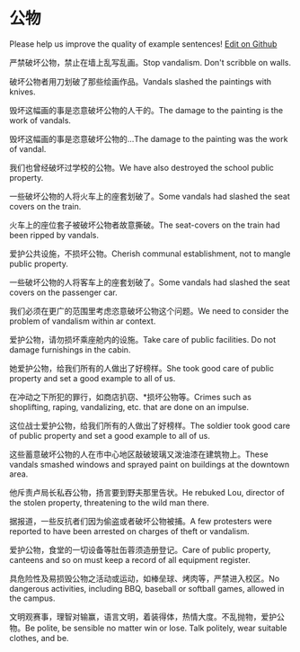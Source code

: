 # 公物

Please help us improve the quality of example sentences! [Edit on Github](https://github.com/jiyushe/jiyu-example-sentence-source/blob/main/chinese/gongwu_1.md)

<p><span class="chinese">严禁破坏公物，禁止在墙上乱写乱画。</span><span class="english">Stop vandalism. Don't scribble on walls.</span></p>

<p><span class="chinese">破坏公物者用刀划破了那些绘画作品。</span><span class="english">Vandals slashed the paintings with knives.</span></p>

<p><span class="chinese">毁坏这幅画的事是恣意破坏公物的人干的。</span><span class="english">The damage to the painting is the work of vandals.</span></p>

<p><span class="chinese">毁坏这幅画的事是恣意破坏公物的…</span><span class="english">The damage to the painting was the work of vandal.</span></p>

<p><span class="chinese">我们也曾经破坏过学校的公物。</span><span class="english">We have also destroyed the school public property.</span></p>

<p><span class="chinese">一些破坏公物的人将火车上的座套划破了。</span><span class="english">Some vandals had slashed the seat covers on the train.</span></p>

<p><span class="chinese">火车上的座位套子被破坏公物者故意撕破。</span><span class="english">The seat-covers on the train had been ripped by vandals.</span></p>

<p><span class="chinese">爱护公共设施，不损坏公物。</span><span class="english">Cherish communal establishment, not to mangle public property.</span></p>

<p><span class="chinese">一些破坏公物的人将客车上的座套划破了。</span><span class="english">Some vandals had slashed the seat covers on the passenger car.</span></p>

<p><span class="chinese">我们必须在更广的范围里考虑恣意破坏公物这个问题。</span><span class="english">We need to consider the problem of vandalism within ar context.</span></p>

<p><span class="chinese">爱护公物，请勿损坏乘座舱内的设施。</span><span class="english">Take care of public facilities. Do not damage furnishings in the cabin.</span></p>

<p><span class="chinese">她爱护公物，给我们所有的人做出了好榜样。</span><span class="english">She took good care of public property and set a good example to all of us.</span></p>

<p><span class="chinese">在冲动之下所犯的罪行，如商店扒窃、*损坏公物等。</span><span class="english">Crimes such as shoplifting, raping, vandalizing, etc. that are done on an impulse.</span></p>

<p><span class="chinese">这位战士爱护公物，给我们所有的人做出了好榜样。</span><span class="english">The soldier took good care of public property and set a good example to all of us.</span></p>

<p><span class="chinese">这些蓄意破坏公物的人在市中心地区敲破玻璃又泼油漆在建筑物上。</span><span class="english">These vandals smashed windows and sprayed paint on buildings at the downtown area.</span></p>

<p><span class="chinese">他斥责卢局长私吞公物，扬言要到野夫那里告状。</span><span class="english">He rebuked Lou, director of the stolen property, threatening to the wild man there.</span></p>

<p><span class="chinese">据报道，一些反抗者们因为偷盗或者破坏公物被捕。</span><span class="english">A few protesters were reported to have been arrested on charges of theft or vandalism.</span></p>

<p><span class="chinese">爱护公物，食堂的一切设备等肚缶蓉须造册登记。</span><span class="english">Care of public property, canteens and so on must keep a record of all equipment register.</span></p>

<p><span class="chinese">具危险性及易损毁公物之活动或运动，如棒垒球、烤肉等，严禁进入校区。</span><span class="english">No dangerous activities, including BBQ, baseball or softball games, allowed in the campus.</span></p>

<p><span class="chinese">文明观赛事，理智对输赢，语言文明，着装得体，热情大度。不乱抛物，爱护公物。</span><span class="english">Be polite, be sensible no matter win or lose. Talk politely, wear suitable clothes, and be.</span></p>

